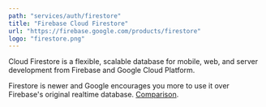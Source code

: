 ```yaml
---
path: "services/auth/firestore"
title: "Firebase Cloud Firestore"
url: "https://firebase.google.com/products/firestore"
logo: "firestore.png"
---
```


Cloud Firestore is a flexible, scalable database for mobile, web, and server development from Firebase and Google Cloud Platform.

Firestore is newer and Google encourages you more to use it over Firebase's original realtime database. <a href="https://firebase.google.com/docs/database/rtdb-vs-firestore">Comparison</a>.
